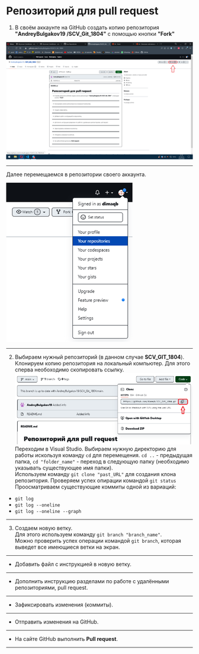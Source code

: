 # Репозиторий для **pull request**
1. В своём аккаунте на GitHub создать копию репозитория **"AndreyBulgakov19
/SCV_Git_1804"** с помощью кнопки **"Fork"**

![скрин1](scr1.png)
___
Далее перемещаемся в репозитории своего аккаунта.

![скрин2](scr2.png)
___
2. Выбираем нужный репозиторий (в данном случае **SCV_GIT_1804**). 
Клонируем копию репозитория на локальный компьютер. 
Для этого сперва необоходимо скопировать ссылку.
![скрин3](scr3.png)
Переходим в Visual Studio.
Выбираем нужную директорию для работы искользуя команду `cd` для перемещения. `cd ..` - предыдущая папка, `cd "folder_name"` - переход в следующую папку (необходимо указывать существующее имя папки).   
Используем команду `git clone "past_URL"` для создания клона репозитория.
Проверяем успех опирации командой `git status`
Проосматриваем существующие коммиты одной из вариаций:   
- `git log` 
- `git log --oneline`
- `git log --oneline --graph`
---
3. Создаем новую ветку.  
Для этого используем команду `git branch "branch_name"`.  
Можно проверить успех операции командой `git branch`, которая выведет все имеющиеся ветки на экран.
---
* Добавить файл с инструкцией в новую ветку.
---
* Дополнить инструкцию разделами по работе с удалёнными репозиториями, pull request.
---
* Зафиксировать изменения (коммиты).
---
* Отправить изменения на GitHub.
---
* На сайте GitHub выполнить **Pull request**.
---

